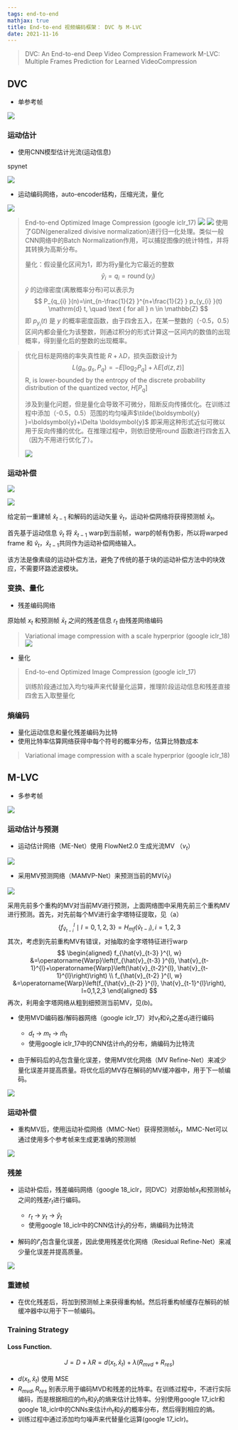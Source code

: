 ```yaml
---
tags: end-to-end
mathjax: true 
title: End-to-end 视频编码框架： DVC 与 M-LVC
date: 2021-11-16
---
```


> DVC: An End-to-end Deep Video Compression Framework
> M-LVC: Multiple Frames Prediction for Learned VideoCompression

<!-- more -->

## DVC

- 单参考帧

![](https://notes.sjtu.edu.cn/uploads/upload_46ff30fd95be45de8b030b6e04d8a96f.png)


### 运动估计


- 使用CNN模型估计光流(运动信息)

spynet

![](https://notes.sjtu.edu.cn/uploads/upload_9c0468d02e7397d0e6f3dc09871ecd26.png)


- 运动编码网络，auto-encoder结构，压缩光流，量化

![](https://notes.sjtu.edu.cn/uploads/upload_2de6cc62a832d95b26953a9d25a9c1d1.png)

> End-to-end Optimized Image Compression (google iclr_17)
> ![](https://notes.sjtu.edu.cn/uploads/upload_9344269049815a0ddc301862bc90b6bc.png)
> ![](https://notes.sjtu.edu.cn/uploads/upload_9bfec99932d669a2230dedf4d4fbf20e.png)
> 使用了GDN(generalized divisive normalization)进行归一化处理。类似一般CNN网络中的Batch Normalization作用，可以捕捉图像的统计特性，并将其转换为高斯分布。
> 
> 量化：假设量化区间为1，即为将y量化为它最近的整数
> $$
> \hat{y}_{i}=q_{i}=\operatorname{round}\left(y_{i}\right)
> $$
> $\hat y$ 的边缘密度(离散概率分布)可以表示为
> $$
> P_{q_{i} }(n)=\int_{n-\frac{1}{2} }^{n+\frac{1}{2} } p_{y_{i} }(t) \mathrm{d} t, \quad \text { for all } n \in \mathbb{Z}
>$$
> 即 $p_{y_i}(t)$ 是 $y$ 的概率密度函数，由于四舍五入，在某一整数的（-0.5，0.5）区间内都会量化为该整数，则通过积分的形式计算这一区间内的数值的出现概率，得到量化后的整数的出现概率。

> 优化目标是网络的率失真性能 $R+\lambda D$，损失函数设计为
> $$
>L\left(g_{a}, g_{s}, P_{q}\right)=-E\left[\log _{2} P_{q}\right]+\lambda E[d(z, \tilde{z})]
>$$
> R, is lower-bounded by the entropy of the discrete probability distribution of the quantized vector, $H [P_q]$
> 
> 涉及到量化问题，但是量化会导致不可微分，阻断反向传播优化。在训练过程中添加（-0.5，0.5）范围的均匀噪声$\tilde{\boldsymbol{y} }=\boldsymbol{y}+\Delta \boldsymbol{y}$
> 即采用这种形式近似可微以用于反向传播的优化。在推理过程中，则依旧使用round 函数进行四舍五入（因为不用进行优化了）。
> 
> ![](https://notes.sjtu.edu.cn/uploads/upload_33abb0c4538dfa3a60b30c3ed4200fd9.png)


### 运动补偿

![](https://notes.sjtu.edu.cn/uploads/upload_086a9f9ef0f9f6e3cd6cecfa2d486ba1.png)

![](https://notes.sjtu.edu.cn/uploads/upload_63e81feb7ecf9972b1a543962cddbb62.png)


给定前一重建帧 $\hat x_{t-1}$ 和解码的运动矢量 $\hat v_t$，运动补偿网络将获得预测帧 $\bar x_t$。

首先基于运动信息 $\hat v_t$ 将 $\hat x_{t-1}$ warp到当前帧，warp的帧有伪影，所以将warped frame 和 $\hat v_t$，$\hat x_{t-1}$共同作为运动补偿网络输入。

该方法是像素级的运动补偿方法，避免了传统的基于块的运动补偿方法中的块效应，不需要环路滤波模块。

### 变换、量化

- 残差编码网络

原始帧 $x_t$ 和预测帧 $\bar x_t$ 之间的残差信息 $r_t$ 由残差网络编码

>Variational image compression with a scale hyperprior (google iclr_18)
![](https://notes.sjtu.edu.cn/uploads/upload_d50ec3ca86a40a4252def91730390001.png)


- 量化

> End-to-end Optimized Image Compression (google iclr_17)
>
> 训练阶段通过加入均匀噪声来代替量化运算，推理阶段运动信息和残差直接四舍五入取整量化

### 熵编码

- 量化运动信息和量化残差编码为比特
- 使用比特率估算网络获得中每个符号的概率分布，估算比特数成本

> Variational image compression with a scale hyperprior (google iclr_18)

## M-LVC 

- 多参考帧

![](https://notes.sjtu.edu.cn/uploads/upload_988f0dfe898c62afb33b944e3a430dd4.png)

### 运动估计与预测

- 运动估计网络（ME-Net）使用 FlowNet2.0 生成光流MV （$v_t$）

![](https://notes.sjtu.edu.cn/uploads/upload_2b161a3a6260e3c4c4db1eac99068a7c.png)

- 采用MV预测网络（MAMVP-Net）来预测当前的MV($\bar v_t$)

![](https://notes.sjtu.edu.cn/uploads/upload_e276dfa8ed49aa9ed1055da91e0f9bc7.png)

采用先前多个重构的MV对当前MV进行预测，上面网络图中采用先前三个重构MV进行预测。首先，对先前每个MV进行金字塔特征提取，见（a）
$$
\left\{f_{\hat{v}_{t-i} }^{l} \mid l=0,1,2,3\right\}=H_{m f}\left(\hat{v}_{t-i}\right), i=1,2,3
$$
其次，考虑到先前重构MV有错误，对抽取的金字塔特征进行warp
$$
\begin{aligned}
f_{\hat{v}_{t-3} }^{l, w} &=\operatorname{Warp}\left(f_{\hat{v}_{t-3} }^{l}, \hat{v}_{t-1}^{l}+\operatorname{Warp}\left(\hat{v}_{t-2}^{l}, \hat{v}_{t-1}^{l}\right)\right) \\
f_{\hat{v}_{t-2} }^{l, w} &=\operatorname{Warp}\left(f_{\hat{v}_{t-2} }^{l}, \hat{v}_{t-1}^{l}\right), l=0,1,2,3
\end{aligned}
$$
再次，利用金字塔网络从粗到细预测当前MV，见(b)。

- 使用MVD编码器/解码器网络（google iclr_17）对$v_t$和$\bar v_t$之差$d_t$进行编码
    - $d_t$ -> $m_t$ -> $\hat m_t$
    - 使用google iclr_17中的CNN估计$\hat m_t$的分布，熵编码为比特流
    
- 由于解码后的$\hat{d}_t$包含量化误差，使用MV优化网络（MV Refine-Net）来减少量化误差并提高质量。将优化后的MV存在解码的MV缓冲器中，用于下一帧编码。

![](https://notes.sjtu.edu.cn/uploads/upload_b1d75a450aed0ed8e9cc32f087df4f50.png)


### 运动补偿

- 重构MV后，使用运动补偿网络（MMC-Net）获得预测帧$\bar x_t$，MMC-Net可以通过使用多个参考帧来生成更准确的预测帧

![](https://notes.sjtu.edu.cn/uploads/upload_229eb93048d2fae3843cde7a28df12c1.png)


### 残差

- 运动补偿后，残差编码网络（google 18_iclr，同DVC）对原始帧$x_t$和预测帧$\bar{x}_t$之间的残差$r_t$进行编码。
    - $r_t$ -> $y_t$ -> $\hat y_t$
    - 使用google 18_iclr中的CNN估计$\hat y_t$的分布，熵编码为比特流
    
- 解码的$\hat{r}'_t$包含量化误差，因此使用残差优化网络（Residual Refine-Net）来减少量化误差并提高质量。

![](https://notes.sjtu.edu.cn/uploads/upload_b771cb5e9d315bc82af335dc4b7c0874.png)



### 重建帧

- 在优化残差后，将加到预测帧上来获得重构帧。然后将重构帧缓存在解码的帧缓冲器中以用于下一帧编码。

### Training Strategy

#### Loss Function.
$$
J=D+\lambda R=d\left(x_{t}, \hat{x}_{t}\right)+\lambda\left(R_{m v d}+R_{r e s}\right)
$$

- $d(x_{t}, \hat{x}_{t})$ 使用 MSE
- $R_{m v d}, R_{r e s}$ 别表示用于编码MVD和残差的比特率。在训练过程中，不进行实际编码，而是根据相应的$\hat{m}_t$和$\hat{y}_t$的熵来估计比特率。分别使用google 17_iclr和google 18_iclr中的CNNs来估计$\hat{m}_t$和$\hat{y}_t$的概率分布，然后得到相应的熵。
- 训练过程中通过添加均匀噪声来代替量化运算(google 17_iclr)。















